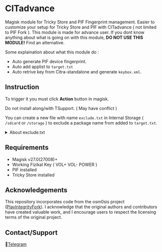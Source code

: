 # CITadvance
Magisk module for Tricky Store and PIF Fingerprint management. Easier to customize your setup for Tricky Store and PIF with CITadvance ( not limited to PIF Fork ). This module is made for advance user. If you dont know anything about what is going on with this module, **DO NOT USE THIS MODULE!** Find an alternative.

Some explaination about what this module do :
- Auto generate PIF device fingerprint.
- Auto add applist to `target.txt`
- Auto retrive key from Citra-standalone and generate `keybox.xml`.

## Instruction
To trigger it you must click **Action** button in magisk.

Do not install along/with TSupport. ( May have conflict )

You can create a new file with name `exclude.txt` in Internal Storage ( `/sdcard` or `/storage` ) to exclude a package name from added to `target.txt`.
<details>
<summary>About exclude.txt</summary>

When you add the package name inside `exclude.txt`, that package name will not add to `target.txt`. If you add the package name with "!" at the end of the package name, that package name will added to `target.txt` but without "!". For more information about this "!" function read [Tricky Store repository description](https://github.com/5ec1cff/TrickyStore).
</details>

## Requirements

- Magisk v27.0(27008)+
- Working Fizikal Key ( VOL+ VOL- POWER )
- PIF installed
- Tricky Store installed

## Acknowledgements

This repository incorporates code from the osm0sis project ([PlayIntegrityFork](https://github.com/osm0sis/PlayIntegrityFork)). I acknowledge that the original authors and contributors have created valuable work, and I encourage users to respect the licensing terms of the original project.


## Contact/Support
💬[Telegram](https://t.me/citraintegritytrick)
